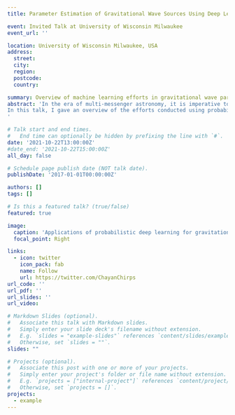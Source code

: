 ```yaml
---
title: Parameter Estimation of Gravitational Wave Sources Using Deep Learning [Invited Talk]

event: Invited Talk at University of Wisconsin Milwaukee
event_url: ''

location: University of Wisconsin Milwaukee, USA
address:
  street: 
  city: 
  region: 
  postcode: 
  country: 

summary: Overview of machine learning efforts in gravitational wave parameter estimation
abstract: 'In the era of multi-messenger astronomy, it is imperative to conduct rapid estimation of the masses and sky directions of gravitational wave sources for prompt electromagnetic follow-up observations. However, currently used Bayesian parameter estimation techniques by the LIGO-Virgo collaboration are not fast enough to enable detections of electromagnetic signatures arising during or just after the merger of the binary system.
In this talk, I gave an overview of the efforts conducted using probabilistic deep learning algorithms for fast likelihood-free inference of gravitational wave source parameters at comparable accuracy to the optimal Bayesian inference results. I also discussed deep learning techniques for extraction of binary black hole gravitational wave signals from noise and applications of the method for accurate sky localization and chirp mass estimation.
'

# Talk start and end times.
#   End time can optionally be hidden by prefixing the line with `#`.
date: '2021-10-22T13:00:00Z'
#date_end: '2021-10-22T15:00:00Z'
all_day: false

# Schedule page publish date (NOT talk date).
publishDate: '2017-01-01T00:00:00Z'

authors: []
tags: []

# Is this a featured talk? (true/false)
featured: true

image:
  caption: 'Applications of probabilistic deep learning for gravitational wave parameter inference'
  focal_point: Right

links:
  - icon: twitter
    icon_pack: fab
    name: Follow
    url: https://twitter.com/ChayanChirps
url_code: ''
url_pdf: ''
url_slides: ''
url_video:

# Markdown Slides (optional).
#   Associate this talk with Markdown slides.
#   Simply enter your slide deck's filename without extension.
#   E.g. `slides = "example-slides"` references `content/slides/example-slides.md`.
#   Otherwise, set `slides = ""`.
slides: ""

# Projects (optional).
#   Associate this post with one or more of your projects.
#   Simply enter your project's folder or file name without extension.
#   E.g. `projects = ["internal-project"]` references `content/project/deep-learning/index.md`.
#   Otherwise, set `projects = []`.
projects:
  - example
---
```


